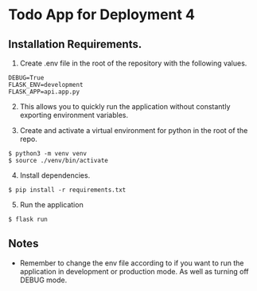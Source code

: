 # Todo App for Deployment 4

## Installation Requirements.

1. Create .env file in the root of the repository with the following values.
```
DEBUG=True
FLASK_ENV=development
FLASK_APP=api.app.py
```
2. This allows you to quickly run the application without constantly exporting environment variables.

3. Create and activate a virtual environment for python in the root of the repo.
```
$ python3 -m venv venv
$ source ./venv/bin/activate
```
4. Install dependencies.
```
$ pip install -r requirements.txt
```
5. Run the application
```
$ flask run
```

## Notes

- Remember to change the env file according to if you want to run the application in development or production mode. As well as turning off DEBUG mode. 
